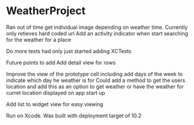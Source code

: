 # WeatherProject


Ran out of time
get individual image depending on weather time.
Currently only retieves hard coded url
Add an activity indicator when start searching for the weather for a place

Do more tests had only just started adding XCTests

Future points to add
Add detail view for rows

Improve the view of the prototype cell
including add days of the week to indicate which day he weather is for
Could add a method to get the users location and add this as an option to get weather or
have the weather for curret location displayed on app start up

Add list to widget view for easy viewing


Run on Xcode.
Was built with deployment target of 10.2


